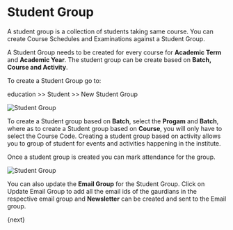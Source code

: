 <!-- add-breadcrumbs -->
# Student Group

A student group is a collection of students taking same course. You can create Course Schedules and Examinations against a Student Group.

A Student Group needs to be created for every course for **Academic Term** and **Academic Year**. The student group can be create based on **Batch, Course and Activity**. 

To create a Student Group go to:

education >> Student >> New Student Group 

<img class="screenshot" alt="Student Group" src="/docs/assets/img/education/student/Student-group.gif">

To create a Student group based on **Batch**, select the **Progam** and **Batch**, where as to create a Student group based on **Course**, you will only have to select the Course Code. Creating a student group based on activity allows you to group of student for events and activities happening in the institute. 

Once a student group is created you can mark attendance for the group. 

<img class="screenshot" alt="Student Group" src="/docs/assets/img/education/student/student-group-attendance.gif">

You can also update the **Email Group** for the Student Group. Click on Update Email Group to add all the email ids of the gaurdians in the respective email group and **Newsletter** can be created and sent to the Email group.


{next}